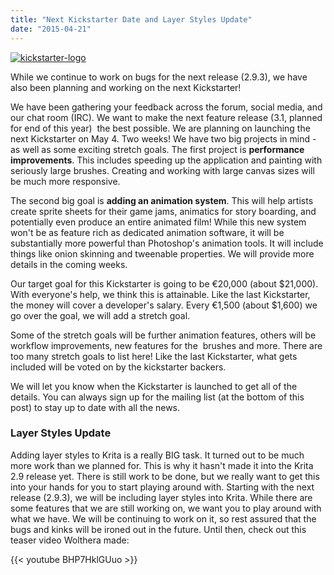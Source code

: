 ```yaml
---
title: "Next Kickstarter Date and Layer Styles Update"
date: "2015-04-21"
---
```


[![kickstarter-logo](/images/posts/2015/kickstarter-logo.png)](/images/posts/2015/kickstarter-logo.png)

While we continue to work on bugs for the next release (2.9.3), we have also been planning and working on the next Kickstarter!

We have been gathering your feedback across the forum, social media, and our chat room (IRC). We want to make the next feature release (3.1, planned for end of this year)  the best possible. We are planning on launching the next Kickstarter on May 4. Two weeks! We have two big projects in mind - as well as some exciting stretch goals. The first project is **performance improvements**. This includes speeding up the application and painting with seriously large brushes. Creating and working with large canvas sizes will be much more responsive.

The second big goal is **adding an animation system**. This will help artists create sprite sheets for their game jams, animatics for story boarding, and potentially even produce an entire animated film! While this new system won't be as feature rich as dedicated animation software, it will be substantially more powerful than Photoshop's animation tools. It will include things like onion skinning and tweenable properties. We will provide more details in the coming weeks.

Our target goal for this Kickstarter is going to be €20,000 (about $21,000). With everyone's help, we think this is attainable. Like the last Kickstarter, the money will cover a developer's salary. Every €1,500 (about $1,600) we go over the goal, we will add a stretch goal.

Some of the stretch goals will be further animation features, others will be workflow improvements, new features for the  brushes and more. There are too many stretch goals to list here! Like the last Kickstarter, what gets included will be voted on by the kickstarter backers.

We will let you know when the Kickstarter is launched to get all of the details. You can always sign up for the mailing list (at the bottom of this post) to stay up to date with all the news.

### Layer Styles Update

Adding layer styles to Krita is a really BIG task. It turned out to be much more work than we planned for. This is why it hasn't made it into the Krita 2.9 release yet. There is still work to be done, but we really want to get this into your hands for you to start playing around with. Starting with the next release (2.9.3), we will be including layer styles into Krita. While there are some features that we are still working on, we want you to play around with what we have. We will be continuing to work on it, so rest assured that the bugs and kinks will be ironed out in the future. Until then, check out this teaser video Wolthera made:

{{< youtube BHP7HklGUuo >}}
